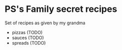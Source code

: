 # PS's Family secret recipes

Set of recipes as given by my grandma

* pizzas (TODO)
* sauces (TODO)
* spreads (TODO)